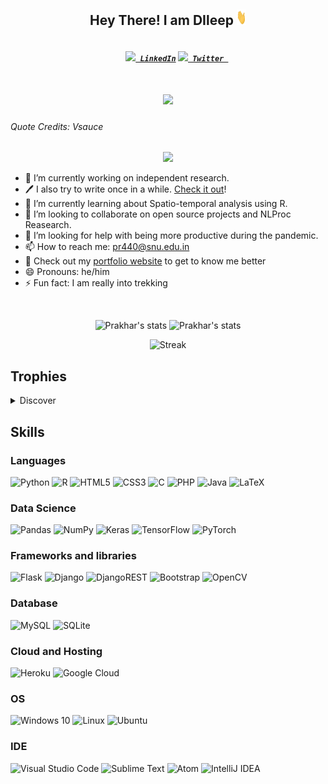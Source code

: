 <!-- README Intro -->
<h2 align='center'>Hey There! I am DIleep <img src="https://raw.githubusercontent.com/ABSphreak/ABSphreak/master/gifs/Hi.gif" height="25px" width="15px"></h2>

<h5 align="center">
  <code>
    <a href="https://www.linkedin.com/in/dileep-kanumuri-/" title="LinkedIn Profile"><img width="22" src="https://github.com/zumrudu-anka/zumrudu-anka/blob/master/images/linkedin.svg"> LinkedIn</a></code>
  <code><a href="https://twitter.com/prakharrathi14" title="Twitter"><img width="22" src="https://upload.wikimedia.org/wikipedia/sco/9/9f/Twitter_bird_logo_2012.svg"> Twitter </a></code>
  
</h5>
<h1 align="center">
  <a href="">
    <img src="https://readme-typing-svg.herokuapp.com?lines=Born+too+late+to+explore+the+Earth%2C;Born+too+early+to+explore+the+Galaxy%2C;+Born+just+in+time+to+explore+Data.">
  </a>
</h1>

<h6> Quote Credits: Vsauce </h6> 

<p align="center"><img src="https://profile-counter.glitch.me/cse16504/count.svg"/></p>

<!--
**prakharrathi25/prakharrathi25** is a ✨ _special_ ✨ repository because its `README.md` (this file) appears on your GitHub profile.

Here are some ideas to get you started:

- 💬 Ask me about the intersection of technology and finance
-->
- 🔭 I’m currently working on independent research. 
- 🖊️ I also try to write once in a while. [Check it out](https://medium.com/@prakharrathi)!
- 🌱 I’m currently learning about Spatio-temporal analysis using R. 
- 👯 I’m looking to collaborate on open source projects and NLProc Reasearch.
- 🤔 I’m looking for help with being more productive during the pandemic. 
- 📫 How to reach me: [pr440@snu.edu.in](mailto:pr440@snu.edu.in)
- 📧 Check out my [portfolio website](https://prakharrathi25.netlify.app/) to get to know me better
- 😄 Pronouns: he/him
- ⚡ Fun fact: I am really into trekking

<br/>

<p align="center"> 
  <img src="https://github-profile-summary-cards.vercel.app/api/cards/stats?username=dileepkanumuri&theme=github" alt="Prakhar's stats" />
  <img src="https://github-profile-summary-cards.vercel.app/api/cards/repos-per-language?username=dileepkanumuri&theme=github" alt="Prakhar's stats" />
</p>

<!-- <p align="center"> 
  <img src="https://github.com/dileepkanumuri/github-stats/blob/master/generated/overview.svg" alt="Contributions" />
  <img src="https://github.com/dileepkanumuri/github-stats/blob/master/generated/languages.svg" alt="Languages of Prakhar" />  
</p> -->

<!-- <p align="center"><img align="center" src="https://github-readme-stats.vercel.app/api?username=dileepkanumuri&show_icons=true&theme=dracula" /></p> -->
<p align="center"> 
  <img src="https://github-readme-streak-stats.herokuapp.com?user=dileepkanumuri&theme=highcontrast&date_format=M%20j%5B%2C%20Y%5D" alt="Streak" />
</p>

## Trophies
<details><summary>Discover</summary>
<p align="left">
<img width=900 src="https://github-profile-trophy.vercel.app/?username=prakharrathi25&column=7&theme=gruvbox&no-frame=true"/>
</details>

## Skills

### Languages
<p float="left">
<img alt="Python" src="https://img.shields.io/badge/Python-FFD43B?style=for-the-badge&logo=python&logoColor=darkgreen" />
<img alt="R" src="https://img.shields.io/badge/r-%23276DC3.svg?style=for-the-badge&logo=r&logoColor=white"/>
<img alt="HTML5" src="https://img.shields.io/badge/html5-%23E34F26.svg?style=for-the-badge&logo=html5&logoColor=white"/>
<img alt="CSS3" src="https://img.shields.io/badge/css3-%231572B6.svg?style=for-the-badge&logo=css3&logoColor=white"/>
<img alt="C" src="https://img.shields.io/badge/c-%2300599C.svg?style=for-the-badge&logo=c&logoColor=white"/>
<img alt="PHP" src="https://img.shields.io/badge/php-%23777BB4.svg?style=for-the-badge&logo=php&logoColor=white"/>
<img alt="Java" src="https://img.shields.io/badge/java-%23ED8B00.svg?style=for-the-badge&logo=java&logoColor=white"/>
<img alt="LaTeX" src="https://img.shields.io/badge/latex-%23008080.svg?style=for-the-badge&logo=latex&logoColor=white"/>
</p>
                                                                                           
### Data Science

<p float="left">
  <img alt="Pandas" src="https://img.shields.io/badge/pandas-%23150458.svg?style=for-the-badge&logo=pandas&logoColor=white" />
  <img alt="NumPy" src="https://img.shields.io/badge/numpy-%23013243.svg?style=for-the-badge&logo=numpy&logoColor=white" />
  <img alt="Keras" src="https://img.shields.io/badge/Keras-%23D00000.svg?style=for-the-badge&logo=Keras&logoColor=white"/>
  <img alt="TensorFlow" src="https://img.shields.io/badge/TensorFlow-%23FF6F00.svg?style=for-the-badge&logo=TensorFlow&logoColor=white" />
  <img alt="PyTorch" src="https://img.shields.io/badge/PyTorch-%23EE4C2C.svg?style=for-the-badge&logo=PyTorch&logoColor=white" />
  
</p>



### Frameworks and libraries
<p float="left">
  <img alt="Flask" src="https://img.shields.io/badge/flask-%23000.svg?style=for-the-badge&logo=flask&logoColor=white"/>
  <img alt="Django" src="https://img.shields.io/badge/django-%23092E20.svg?style=for-the-badge&logo=django&logoColor=white"/>
  <img alt="DjangoREST" src="https://img.shields.io/badge/DJANGO-REST-ff1709?style=for-the-badge&logo=django&logoColor=white&color=ff1709&labelColor=gray"/>
  <img alt="Bootstrap" src="https://img.shields.io/badge/bootstrap-%23563D7C.svg?style=for-the-badge&logo=bootstrap&logoColor=white"/>
  <img alt="OpenCV" src="https://img.shields.io/badge/opencv-%23white.svg?style=for-the-badge&logo=opencv&logoColor=white"/>
  
</p>

### Database
<p float="left">
<img alt="MySQL" src="https://img.shields.io/badge/MySQL-00000F?style=for-the-badge&logo=mysql&logoColor=white"/>
<img alt="SQLite" src ="https://img.shields.io/badge/sqlite-%2307405e.svg?style=for-the-badge&logo=sqlite&logoColor=white"/>
</p>

### Cloud and Hosting
<p float="left">
  <img alt="Heroku" src="https://img.shields.io/badge/heroku-%23430098.svg?style=for-the-badge&logo=heroku&logoColor=white"/>
  <img alt="Google Cloud" src="https://img.shields.io/badge/Google_Cloud-4285F4?style=for-the-badge&logo=google-cloud&logoColor=white" />
                                                                                                                                     
</p>

  
### OS
<img alt="Windows 10" src="https://img.shields.io/badge/Windows-0078D6?style=for-the-badge&logo=windows&logoColor=white" />
<img alt="Linux" src="https://img.shields.io/badge/Linux-FCC624?style=for-the-badge&logo=linux&logoColor=black">
<img alt="Ubuntu" src="https://img.shields.io/badge/Ubuntu-E95420?style=for-the-badge&logo=ubuntu&logoColor=white" />

### IDE
<p float="left">
  <img alt="Visual Studio Code" src="https://img.shields.io/badge/VisualStudioCode-0078d7.svg?style=for-the-badge&logo=visual-studio-code&logoColor=white"/>
  <img alt="Sublime Text" src="https://img.shields.io/badge/sublime_text-%23575757.svg?style=for-the-badge&logo=sublime-text&logoColor=important"/>
  <img alt="Atom" src="https://img.shields.io/badge/Atom-%2366595C.svg?style=for-the-badge&logo=atom&logoColor=white"/>
  <img alt="IntelliJ IDEA" src="https://img.shields.io/badge/IntelliJIDEA-000000.svg?style=for-the-badge&logo=intellij-idea&logoColor=white"/>
  
</p>


 

